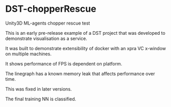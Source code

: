 # DST-chopperRescue
 Unity3D ML-agents chopper rescue test

This is an early pre-release example of a DST project that was developed to demonstrate visualisation as a service.

It was built to demonstrate extensibility of docker with an xpra VC x-window on multiple machines.

It shows performance of FPS is dependent on platform.

The linegraph has a known memory leak that affects performance over time.

This was fixed in later versions.

The final training NN is classified.
